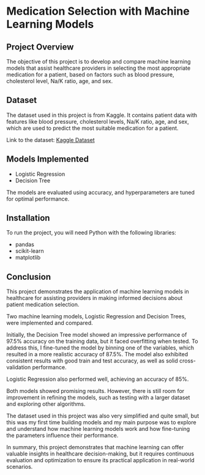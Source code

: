 # Medication Selection with Machine Learning Models

## Project Overview

The objective of this project is to develop and compare machine learning models that assist healthcare providers in selecting the most appropriate medication for a patient, based on factors such as blood pressure, cholesterol level, Na/K ratio, age, and sex.

## Dataset

The dataset used in this project is from Kaggle. It contains patient data with features like blood pressure, cholesterol levels, Na/K ratio, age, and sex, which are used to predict the most suitable medication for a patient.

Link to the dataset: [Kaggle Dataset](https://www.kaggle.com/datasets/prathamtripathi/drug-classification)

## Models Implemented

- Logistic Regression
- Decision Tree

The models are evaluated using accuracy, and hyperparameters are tuned for optimal performance.

## Installation

To run the project, you will need Python with the following libraries:

- pandas
- scikit-learn
- matplotlib

## Conclusion

This project demonstrates the application of machine learning models in healthcare for assisting providers in making informed decisions about patient medication selection.

Two machine learning models, Logistic Regression and Decision Trees, were implemented and compared. 

Initially, the Decision Tree model showed an impressive performance of 97.5% accuracy on the training data, but it faced overfitting when tested. 
To address this, I fine-tuned the model by binning one of the variables, which resulted in a more realistic accuracy of 87.5%. The model also exhibited consistent results with good train and test accuracy, as well as solid cross-validation performance.

Logistic Regression also performed well, achieving an accuracy of 85%. 

Both models showed promising results. However, there is still room for improvement in refining the models, such as testing with a larger dataset and exploring other algorithms.

The dataset used in this project was also very simplified and quite small, but this was my first time building models and my main purpose was to explore and understand how machine learning models work and how fine-tuning the parameters influence their performance.

In summary, this project demonstrates that machine learning can offer valuable insights in healthcare decision-making, but it requires continuous evaluation and optimization to ensure its practical application in real-world scenarios.


  

